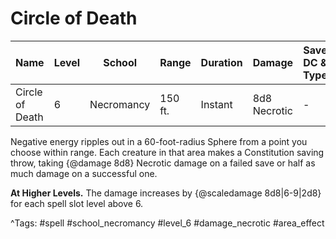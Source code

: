 # Circle of Death

| Name | Level | School | Range | Duration | Damage | Save DC & Type |
|------|-------|--------|-------|----------|--------|----------------|
| Circle of Death | 6 | Necromancy | 150 ft. | Instant | 8d8 Necrotic | - |

Negative energy ripples out in a 60-foot-radius Sphere from a point you choose within range. Each creature in that area makes a Constitution saving throw, taking {@damage 8d8} Necrotic damage on a failed save or half as much damage on a successful one.

**At Higher Levels.** The damage increases by {@scaledamage 8d8|6-9|2d8} for each spell slot level above 6.

^Tags: #spell #school_necromancy #level_6 #damage_necrotic #area_effect